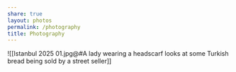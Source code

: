 ```yaml
---
share: true
layout: photos
permalink: /photography
title: Photography
---
```



![[Istanbul 2025 01.jpg@#A lady wearing a headscarf looks at some Turkish bread being sold by a street seller]]